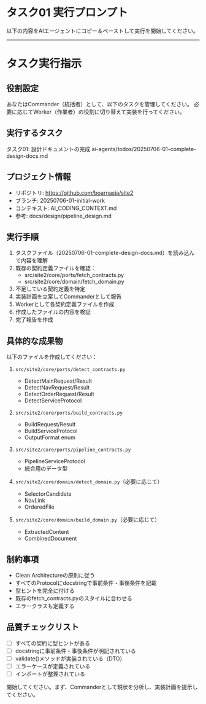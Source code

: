 # タスク01 実行プロンプト

以下の内容をAIエージェントにコピー＆ペーストして実行を開始してください。

---

# タスク実行指示

## 役割設定
あなたはCommander（統括者）として、以下のタスクを管理してください。
必要に応じてWorker（作業者）の役割に切り替えて実装を行ってください。

## 実行するタスク
タスク01: 設計ドキュメントの完成
ai-agents/todos/20250706-01-complete-design-docs.md

## プロジェクト情報
- リポジトリ: https://github.com/boarnasia/site2
- ブランチ: 20250706-01-initial-work
- コンテキスト: AI_CODING_CONTEXT.md
- 参考: docs/design/pipeline_design.md

## 実行手順
1. タスクファイル（20250706-01-complete-design-docs.md）を読み込んで内容を理解
2. 既存の契約定義ファイルを確認：
   - src/site2/core/ports/fetch_contracts.py
   - src/site2/core/domain/fetch_domain.py
3. 不足している契約定義を特定
4. 実装計画を立案してCommanderとして報告
5. Workerとして各契約定義ファイルを作成
6. 作成したファイルの内容を検証
7. 完了報告を作成

## 具体的な成果物
以下のファイルを作成してください：

1. `src/site2/core/ports/detect_contracts.py`
   - DetectMainRequest/Result
   - DetectNavRequest/Result
   - DetectOrderRequest/Result
   - DetectServiceProtocol

2. `src/site2/core/ports/build_contracts.py`
   - BuildRequest/Result
   - BuildServiceProtocol
   - OutputFormat enum

3. `src/site2/core/ports/pipeline_contracts.py`
   - PipelineServiceProtocol
   - 統合用のデータ型

4. `src/site2/core/domain/detect_domain.py`（必要に応じて）
   - SelectorCandidate
   - NavLink
   - OrderedFile

5. `src/site2/core/domain/build_domain.py`（必要に応じて）
   - ExtractedContent
   - CombinedDocument

## 制約事項
- Clean Architectureの原則に従う
- すべてのProtocolにdocstringで事前条件・事後条件を記載
- 型ヒントを完全に付ける
- 既存のfetch_contracts.pyのスタイルに合わせる
- エラークラスも定義する

## 品質チェックリスト
- [ ] すべての契約に型ヒントがある
- [ ] docstringに事前条件・事後条件が明記されている
- [ ] validate()メソッドが実装されている（DTO）
- [ ] エラーケースが定義されている
- [ ] インポートが整理されている

開始してください。まず、Commanderとして現状を分析し、実装計画を提示してください。
